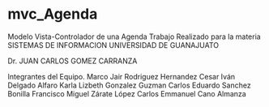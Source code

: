# mvc_Agenda
Modelo Vista-Controlador de una Agenda
Trabajo Realizado para la materia SISTEMAS DE INFORMACION
UNIVERSIDAD DE GUANAJUATO


Dr. JUAN CARLOS GOMEZ CARRANZA 

Integrantes del Equipo.
Marco Jair Rodriguez Hernandez
Cesar Iván Delgado Alfaro
Karla Lizbeth Gonzalez Guzman
Carlos Eduardo Sanchez Bonilla
Francisco Miguel Zárate López
Carlos Emmanuel Cano Almanza


